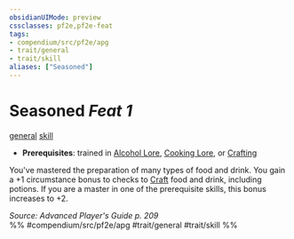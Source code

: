 ```yaml
---
obsidianUIMode: preview
cssclasses: pf2e,pf2e-feat
tags:
- compendium/src/pf2e/apg
- trait/general
- trait/skill
aliases: ["Seasoned"]
---
```

# Seasoned  *Feat 1*  
[general](rules/traits/general.md "General Feat Trait")  [skill](rules/traits/skill.md "Skill Feat Trait")  

- **Prerequisites**: trained in [Alcohol Lore](compendium/skills.md#Lore), [Cooking Lore](compendium/skills.md#Lore), or [Crafting](compendium/skills.md#Crafting)

You've mastered the preparation of many types of food and drink. You gain a +1 circumstance bonus to checks to [Craft](rules/actions/craft.md) food and drink, including potions. If you are a master in one of the prerequisite skills, this bonus increases to +2.

*Source: Advanced Player's Guide p. 209*  
%% #compendium/src/pf2e/apg #trait/general #trait/skill %%